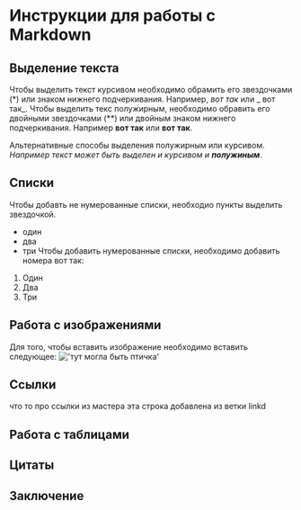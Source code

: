 # Инструкции для работы с Markdown
## Выделение текста
Чтобы выделить текст курсивом  необходимо обрамить его звездочками (*) или знаком нижнего подчеркивания. Например, *вот так* или _ вот так_.
Чтобы выделить текс полужирным, необходимо обравить его двойными звездочками (**) или двойным знаком нижнего подчеркивания. Например **вот так** или __вот так__.

Альтернативные способы выделения полужирным или курсивом. _Например текст может быть выделен и курсивом и **полужиным**_. 
## Списки
Чтобы добавть не нумерованные списки, необходио пункты выделить звездочкой.
* один
* два
* три
Чтобы добавить нумерованные списки, необходимо добавить номера вот так:
1. Один
2. Два
3. Три

## Работа с изображениями
Для того, чтобы вставить изображение необходимо вставить следующее: !['тут могла быть птичка'](bird.jpg)
## Ссылки
что то про ссылки из мастера
эта строка добавлена из ветки linkd
## Работа с таблицами
## Цитаты
## Заключение